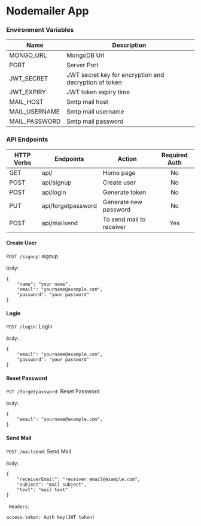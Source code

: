 
# Nodemailer App
### Environment Variables
| Name | Description |
| --- | --- |
| MONGO_URL | MongoDB Url |
| PORT | Server Port |
| JWT_SECRET | JWT secret key for encryption and decryption of token |
| JWT_EXPIRY | JWT token expiry time |
| MAIL_HOST | Smtp mail host |
| MAIL_USERNAME | Smtp mail username |
| MAIL_PASSWORD | Smtp mail password |


### API Endpoints
| HTTP Verbs | Endpoints | Action | Required Auth |
| --- | --- | --- | :---: |
| GET | api/| Home page | No |
| POST | api/signup | Create user | No |
| POST | api/login | Generate token | No |
| PUT | api/forgetpassword | Generate new password | No |
| POST | api/mailsend | To send mail to receiver | Yes |


#### Create User
`POST /signup`: signup

`Body`: 
```
{
    "name": "your name",
    "email": "yourname@example.com",
    "password": "your password"
}
```

#### Login
`POST /login`: Login

`Body`: 
```
{
    "email": "yourname@example.com",
    "password": "your password"
}
```

#### Reset Password
`PUT /forgetpassword`: Reset Password

`Body`: 
```
{
    "email": "yourname@example.com",
}
```

#### Send Mail
`POST /mailsend`: Send Mail

`Body`: 
```
{
    "receiverEmail": "receiver_email@example.com",
    "subject": "mail subject",
    "text": "mail text"
}
```


` Headers`:
```
access-token: Auth key(JWT token)
```

